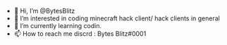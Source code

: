 - 👋 Hi, I’m @BytesBlitz
- 👀 I’m interested in coding minecraft hack client/ hack clients in general
- 🌱 I’m currently learning codin.
- 📫 How to reach me discrd : Bytes Blitz#0001

<!---
BytesBlitz/BytesBlitz is a ✨ special ✨ repository because its `README.md` (this file) appears on your GitHub profile.
You can click the Preview link to take a look at your changes.
--->
